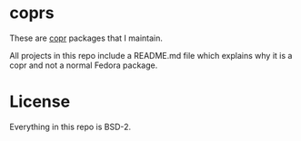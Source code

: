 # coprs

These are [copr](https://copr.fedoraproject.org/) packages that I maintain.

All projects in this repo include a README.md file which explains why it is a
copr and not a normal Fedora package.

# License

Everything in this repo is BSD-2.
